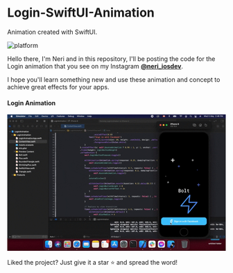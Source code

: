 # Login-SwiftUI-Animation
Animation created with SwiftUI.

![platform](https://img.shields.io/badge/platform-iOS-orange)


Hello there, I'm Neri and in this repository, I'll be posting the code for the Login animation that you see on my Instagram 
    [**@neri_iosdev**](https://www.instagram.com/neri_iosdev/).
    
I hope you'll learn something new and use these animation and concept to achieve great effects for your apps.

#### Login Animation

![LoginLoader](https://github.com/nerimenebt/Login-Animation-SwiftUI/blob/main/LoginAnimation.gif)

Liked the project? Just give it a star ⭐️ and spread the word!
